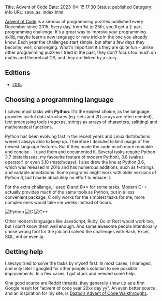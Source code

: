 Title: Advent of Code
Date: 2023-04-15 17:30
Status: published
Category: info
URL:
save_as: index.html

[Advent of Code](https://adventofcode.com/) is a serious of programming puzzles published every December since 2015. Every day, from 1st to 25th, you'll get a 2-part programming challenge. It's a great way to improve your programming skills, maybe learn a new language or new tricks in the one you already know. Each year the challenges start simple, but after a few days they become, well, challenging. What's important it's they are quite fun - unlike other programming puzzles I tried in the past, they don't focus too much on maths and theoretical CS, and they are linked by a story.

## Editions

- [2015]({filename}2015.md)

## Choosing a programming language

I solved most tasks with **Python**. It's the easiest choice, as the language provides useful data structures (eg. sets and 2D arrays are often needed), text processing tools (regexps, strings as arrays of characters, splitting) and mathematical functions.

Python has been evolving fast in the recent years and Linux distributions weren't always able to keep up. Therefore I decided to limit usage of the newest
language features. But if they made the code much more readable and concise - I used them and documented it. Several tasks require Python 3.7 (dataclasses, my
favourite feature of modern Python), 3.8 (walrus operator) or even 3.10 (match/case). I also drew the line at Python 3.6, which was released in 2016 and has numerous additions, such as f-strings and variable annotations. Some programs might work with older versions of Python 3, but I made absolutely no effort to ensure it.

For the extra challenge, I used **C** and **C++** for some tasks. Modern C++ actually provides much of the same tools as Python, but in a less convenient package. C only works for the simplest tasks for me, more complex ones would take me weeks instead of hours.

![Python](https://img.shields.io/badge/python-%3E%3D3.10-blue)
![C](https://img.shields.io/badge/C-C99-green)
![C++](https://img.shields.io/badge/C++-C++11-green)

Other modern languages like JavaScript, Ruby, Go or Rust would work too, but I don't know them well enough. And some awesome people intentionally chose wrong tool for the job and solved the challenges with Bash, Excel, SQL, m4 or even jq.

## Getting help

I always tried to solve the tasks by myself first. In most cases, I managed, and only later I googled for other people's solution to see possible improvements. In a few cases, I got stuck and needed some help.

One good source are Reddit threads, they generally show up as a first Google result for "advent of code year 20xx day yy". An even better source, and an inspiration for my site, is [Dazbo’s Advent of Code Walkthroughs](https://aoc.just2good.co.uk/).